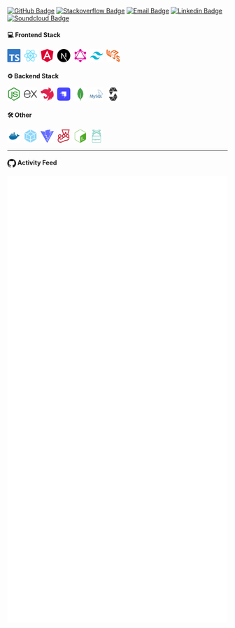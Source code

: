 [![GitHub Badge](https://img.shields.io/badge/-@r--iskey-%23181717?style=flat&logo=github)](https://github.com/r-iskey)
[![Stackoverflow Badge](https://img.shields.io/badge/-@robert--key-222426?style=flat&logo=stackoverflow)](https://stackoverflow.com/users/3049626/robert-key)
[![Email Badge](https://img.shields.io/badge/-robert.keyan@proton.me-8a90c7?style=flat&logo=ProtonMail&logoColor=white&link=mailto:robert.keyan@proton.me)](mailto:robert.keyan@proton.me)
[![Linkedin Badge](https://img.shields.io/badge/-@robert-blue?style=flat&logo=Linkedin&logoColor=white&link=https://www.linkedin.com/in/riskey/)](https://www.linkedin.com/in/riskey/)
[![Soundcloud Badge](https://img.shields.io/badge/-@egg__sound-ff7500?style=flat&logo=Soundcloud&logoColor=white&link=https://soundcloud.com/egg_sound)](https://soundcloud.com/egg_sound)

#### 💻 Frontend Stack
<img src="./images/typescript.svg" alt="typescript" width="30p"/>&nbsp;
<img src="./images/react.svg" alt="react"  width="30p"/>&nbsp;
<img src="./images/angular.svg" alt="angular" width="30p"/>&nbsp;
<img src="./images/next.svg" alt="next.js" width="30p"/>&nbsp;
<img src="./images/graphql.svg" alt="graphql" width="30p"/>&nbsp;
<img src="./images/tailwindcss.svg" alt="tailwindcss" width="30p"/>&nbsp;
<img src="./images/web3.svg" alt="web3" width="30p"/>&nbsp;

#### ⚙️ Backend Stack
<img src="./images/nodejs.svg" alt="nodejs" width="30p"/>&nbsp;
<img src="./images/express.svg" alt="express" width="30p"/>&nbsp;
<img src="./images/nest.svg" alt="nestjs" width="30p"/>&nbsp;
<img src="./images/strapi.svg" alt="strapi" width="30p"/>&nbsp;
<img src="./images/mongo.svg" alt="mongo" width="30p"/>&nbsp;
<img src="./images/sql.svg" alt="sql" width="30p"/>&nbsp;
<img src="./images/solidity.svg" alt="solidity" width="30p"/>&nbsp;

#### 🛠 Other
<img src="./images/docker.svg" alt="docker" width="30p"/>&nbsp;
<img src="./images/webpack.svg" alt="webpack" width="30p"/>&nbsp;
<img src="./images/vite.svg" alt="vite" width="30p"/>&nbsp;
<img src="./images/jest.svg" alt="jest" width="30p"/>&nbsp;
<img src="./images/bash.svg" alt="bash" width="30p"/>&nbsp;
<img src="./images/puppeteer.svg" alt="puppeteer" width="30p"/>&nbsp;

<hr />

#### <img src="./images/github.svg" width="20" alt="github" style="display: inline-block; vertical-align: middle"/> Activity Feed

![Metrics](./github-metrics.svg)
